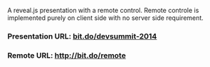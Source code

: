 A reveal.js presentation with a remote control. 
Remote controle is implemented purely on client side with no server side requirement. 


<h3>Presentation URL: <a href="http://bit.do/devsummit-2014">bit.do/devsummit-2014</a></h3>

<h3>Remote URL: <a href="http://bit.do/remote">http://bit.do/remote</a></h3>